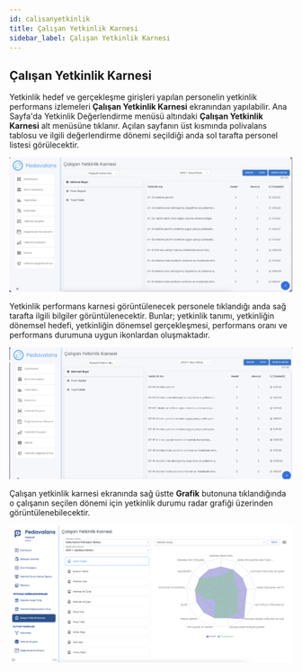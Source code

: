 ```yaml
---
id: calisanyetkinlik
title: Çalışan Yetkinlik Karnesi
sidebar_label: Çalışan Yetkinlik Karnesi
---
```

## Çalışan Yetkinlik Karnesi

Yetkinlik hedef ve gerçekleşme girişleri yapılan personelin yetkinlik performans izlemeleri **Çalışan Yetkinlik Karnesi** ekranından yapılabilir. Ana Sayfa'da
Yetkinlik Değerlendirme menüsü altındaki **Çalışan Yetkinlik Karnesi** alt menüsüne tıklanır. Açılan sayfanın üst kısmında polivalans tablosu ve ilgili değerlendirme dönemi seçildiği anda sol tarafta personel listesi görülecektir. 


![Çalışan Yetkinlik Karnesi](../images/calisanyetkinlik.png)


Yetkinlik performans karnesi görüntülenecek personele tıklandığı anda sağ tarafta ilgili bilgiler görüntülenecektir. Bunlar; yetkinlik tanımı, yetkinliğin dönemsel hedefi, yetkinliğin dönemsel gerçekleşmesi, performans oranı ve performans durumuna uygun ikonlardan oluşmaktadır.


![Çalışan Yetkinlik Karnesi](../images/calisanyetkinlik2.png)

Çalışan yetkinlik karnesi ekranında sağ üstte **Grafik** butonuna tıklandığında o çalışanın seçilen dönemi için yetkinlik durumu radar grafiği üzerinden görüntülenebilecektir.

![Çalışan Yetkinlik Karnesi](../images/calisanyetkinlik3.png)


